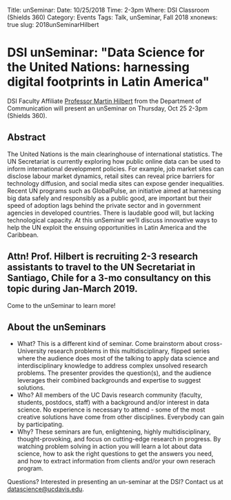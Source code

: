 Title: unSeminar: 
Date: 10/25/2018
Time: 2-3pm
Where: DSI Classroom (Shields 360)
Category: Events
Tags: Talk, unSeminar, Fall 2018
xnonews: true
slug: 2018unSeminarHilbert

#  DSI unSeminar: "Data Science for the United Nations: harnessing digital footprints in Latin America"

DSI Faculty Affiliate [Professor Martin Hilbert](http://communication.ucdavis.edu/people/hilbert) from the Department of Communication will present an unSeminar on Thursday, Oct 25 2-3pm (Shields 360).

## Abstract

The United Nations is the main clearinghouse of international statistics. The UN Secretariat is currently exploring how public online data can be used to inform international development policies. For example, job market sites can disclose labour market dynamics, retail sites can reveal price barriers for technology diffusion, and social media sites can expose gender inequalities. Recent UN programs such as GlobalPulse, an initiative aimed at harnessing big data safely and responsibly as a public good, are important but their speed of adoption lags behind the private sector and in government agencies in developed countries. There is laudable good will, but lacking technological capacity. At this unSeminar we’ll discuss innovative ways to help the UN exploit the ensuing opportunities in Latin America and the Caribbean.

## Attn! Prof. Hilbert is recruiting 2-3 research assistants to travel to the UN Secretariat in Santiago, Chile for a 3-mo consultancy on this topic during Jan-March 2019. 

Come to the unSeminar to learn more!

## About the unSeminars

* What? This is a different kind of seminar. Come brainstorm about cross-University research problems in this multidisciplinary, flipped series where the audience does most of the talking to apply data science and interdisciplinary knowledge to address complex unsolved research problems. The presenter provides the question(s), and the audience leverages their combined backgrounds and expertise to suggest solutions.
* Who? All members of the UC Davis research community (faculty, students, postdocs, staff) with a background and/or interest in data science. No experience is necessary to attend - some of the most creative solutions have come from other disciplines. Everybody can gain by participating. 
* Why? These seminars are fun, enlightening, highly multidisciplinary, thought-provoking, and focus on cutting-edge research in progress. By watching problem solving in action you will learn a lot about data science, how to ask the right questions to get the answers you need, and how to extract information from clients and/or your own reserach program.

Questions? Interested in presenting an un-seminar at the DSI? Contact us at datascience@ucdavis.edu.